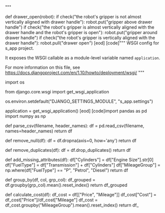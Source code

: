 
"""

def drawer_open(robot):
    if check("the robot's gripper is not almost vertically aligned with drawer handle"):
        robot.put("gripper above drawer handle")
    if check("the robot's gripper is almost vertically aligned with the drawer handle and the robot's gripper is open"):
        robot.put("gripper around drawer handle")
    if check("the robot's gripper is vertically aligned with the drawer handle"):
        robot.pull("drawer open")
    [eod] [code]"""
WSGI config for s_app project.

It exposes the WSGI callable as a module-level variable named ``application``.

For more information on this file, see
https://docs.djangoproject.com/en/1.10/howto/deployment/wsgi/
"""

import os

from django.core.wsgi import get_wsgi_application

os.environ.setdefault("DJANGO_SETTINGS_MODULE", "s_app.settings")

application = get_wsgi_application()
[eod] [code]import pandas as pd
import numpy as np

def parse_csv(filename, header_names):
    df = pd.read_csv(filename, names=header_names)
    return df

def remove_null(df):
    df = df.dropna(axis=0, how='any')
    return df

def remove_duplicates(df):
    df = df.drop_duplicates()
    return df

def add_missing_attributes(df):
    df["Cylinders"] = df["Engine Size"].str[0]
    df["FuelType"] = df["Transmission"] + df["Cylinders"]
    df["MileageGroup"] = np.where(df["FuelType"] == "P", "Petrol", "Diesel")
    return df

def group_by(df, col, grp_col):
    df_grouped = df.groupby(grp_col).mean().reset_index()
    return df_grouped

def calculate_cost(df):
    df_cost = df[["Price", "Mileage"]]
    df_cost["Cost"] = df_cost["Price"]/df_cost["Mileage"]
    df_cost = df_cost.groupby("MileageGroup").mean().reset_index()
    return df_